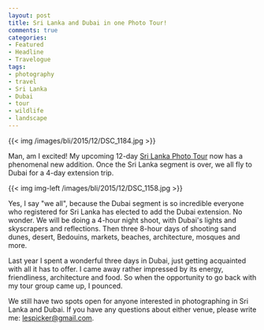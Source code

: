 ```yaml
---
layout: post
title: Sri Lanka and Dubai in one Photo Tour!
comments: true
categories:
- Featured
- Headline
- Travelogue
tags:
- photography
- travel
- Sri Lanka
- Dubai
- tour
- wildlife
- landscape
---
```


{{<  img /images/bli/2015/12/DSC_1184.jpg  >}}

Man, am I excited! My upcoming 12-day [Sri Lanka Photo Tour](http://www.lesterpickerphoto.com/workshops/upcoming-workshops.html#srilanka) now has a phenomenal new addition. Once the Sri Lanka segment is over, we all fly to Dubai for a 4-day extension trip. 

<!--more-->

{{<  img img-left /images/bli/2015/12/DSC_1158.jpg  >}}

Yes, I say "we all", because the Dubai segment is so incredible everyone who registered for Sri Lanka has elected to add the Dubai extension. No wonder. We will be doing a 4-hour night shoot, with Dubai's lights and skyscrapers and reflections. Then three 8-hour days of shooting sand dunes, desert, Bedouins, markets, beaches, architecture, mosques and more. 

Last year I spent a wonderful three days in Dubai, just getting acquainted with all it has to offer. I came away rather impressed by its energy, friendliness, architecture and food. So when the opportunity to go back with my tour group came up, I pounced. 

We still have two spots open for anyone interested in photographing in Sri Lanka and Dubai. If you have any questions about either venue, please write me: lespicker@gmail.com. 




